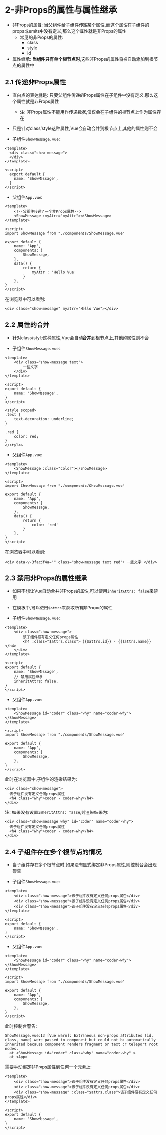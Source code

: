 # 2-非Props的属性与属性继承

- 非Props的属性: 当父组件给子组件传递某个属性,而这个属性在子组件的props或emits中没有定义,那么这个属性就是非Props的属性
  - 常见的非Props的属性:
    - class
    - style
    - id
- 属性继承: **当组件只有单个根节点时**,这些非Props的属性将被自动添加到根节点的属性中

## 2.1 传递非Props属性

- 直白点的表达就是: 只要父组件传递的Props属性在子组件中没有定义,那么这个属性就是非Props属性
  - 注: 非Props属性不能用作传递数据,仅仅会在子组件的根节点上作为属性存在
- 只是针对class/style这种属性,Vue会自动合并到根节点上,其他的属性则不会

- 子组件`ShowMessage.vue`:

```vue
<template>
  <div class="show-message">
  </div>
</template>

<script>
  export default {
    name: 'ShowMessage',
  }
</script>
```

- 父组件`App.vue`:

```vue
<template>
    <!--父组件传递了一个非Props属性-->
    <ShowMessage :myAtrr="myAttr"></ShowMessage>
</template>

<script>
import ShowMessage from "./components/ShowMessage.vue"

export default {
    name: 'App',
    components: {
        ShowMessage,
    },
    data() {
        return {
            myAttr : 'Hello Vue'
        }
    },
}
</script>
```

在浏览器中可以看到:

```
<div class="show-message" myatrr="Hello Vue"></div>
```

## 2.2 属性的合并

- 针对class/style这种属性,Vue会自动**合并**到根节点上,其他的属性则不会

- 子组件`ShowMessage.vue`:

```vue
<template>
    <div class="show-message text">
        一些文字
    </div>
</template>

<script>
export default {
    name: 'ShowMessage',
}
</script>

<style scoped>
.text {
    text-decoration: underline;
}

.red {
    color: red;
}
</style>
```

- 父组件`App.vue`:

```vue
<template>
    <ShowMessage :class="color"></ShowMessage>
</template>

<script>
import ShowMessage from "./components/ShowMessage.vue"

export default {
    name: 'App',
    components: {
        ShowMessage,
    },
    data() {
        return {
            color: 'red'
        }
    },
}
</script>
```

在浏览器中可以看到:

```
<div data-v-3facdf4a="" class="show-message text red"> 一些文字 </div>
```

## 2.3 禁用非Props的属性继承

- 如果不想让Vue自动合并非Props的属性,可以使用`inheritAttrs: false`来禁用
- 在模板中,可以使用`$attrs`来获取所有非Props的属性

- 子组件`ShowMessage.vue`:

```vue
<template>
    <div class="show-message">
        该子组件没有定义任何props属性
        <h4 :class="$attrs.class"> {{$attrs.id}} - {{$attrs.name}}</h4>
    </div>
</template>

<script>
export default {
    name: 'ShowMessage',
    // 禁用属性继承
    inheritAttrs: false,
}
</script>
```

- 父组件`App.vue`:

```vue
<template>
    <ShowMessage id="coder" class="why" name="coder-why"></ShowMessage>
</template>

<script>
import ShowMessage from "./components/ShowMessage.vue"

export default {
    name: 'App',
    components: {
        ShowMessage,
    },
}
</script>
```

此时在浏览器中,子组件的渲染结果为:

```
<div class="show-message"> 
  该子组件没有定义任何props属性 
  <h4 class="why">coder - coder-why</h4>
</div>
```

注: 如果没有设置`inheritAttrs: false`,则渲染结果为:

```
<div class="show-message why" id="coder" name="coder-why"> 
  该子组件没有定义任何props属性 
  <h4 class="why">coder - coder-why</h4>
</div>
```

## 2.4 子组件存在多个根节点的情况

- 当子组件存在多个根节点时,如果没有显式绑定非Props属性,则控制台会出现警告

- 子组件`ShowMessage.vue`:

```vue
<template>
    <div class="show-message">该子组件没有定义任何props属性</div>
    <div class="show-message">该子组件没有定义任何props属性</div>
    <div class="show-message">该子组件没有定义任何props属性</div>
</template>

<script>
export default {
    name: 'ShowMessage',
}
</script>
```

- 父组件`App.vue`:

```vue
<template>
    <ShowMessage id="coder" class="why" name="coder-why"></ShowMessage>
</template>

<script>
import ShowMessage from "./components/ShowMessage.vue"

export default {
    name: 'App',
    components: {
        ShowMessage,
    },
}
</script>
```

此时控制台警告:

```
ShowMessage.vue:13 [Vue warn]: Extraneous non-props attributes (id, class, name) were passed to component but could not be automatically inherited because component renders fragment or text or teleport root nodes. 
  at <ShowMessage id="coder" class="why" name="coder-why" > 
  at <App>
```

需要手动绑定非Props属性到任何一个元素上:

```vue
<template>
    <div class="show-message">该子组件没有定义任何props属性</div>
    <div class="show-message">该子组件没有定义任何props属性</div>
    <div class="show-message" :class="$attrs.class">该子组件没有定义任何props属性</div>
</template>

<script>
export default {
    name: 'ShowMessage',
}
</script>
```